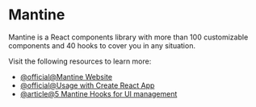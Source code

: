 # Mantine

Mantine is a React components library with more than 100 customizable components and 40 hooks to cover you in any situation.

Visit the following resources to learn more:

- [@official@Mantine Website](https://mantine.dev/)
- [@official@Usage with Create React App](https://mantine.dev/guides/cra/)
- [@article@5 Mantine Hooks for UI management](https://blog.logrocket.com/5-mantine-hooks-simplifying-ui-management-react/)
